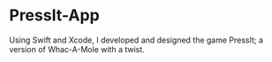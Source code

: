 # PressIt-App
Using Swift and Xcode, I developed and designed the game PressIt; a version of Whac-A-Mole with a twist. 
